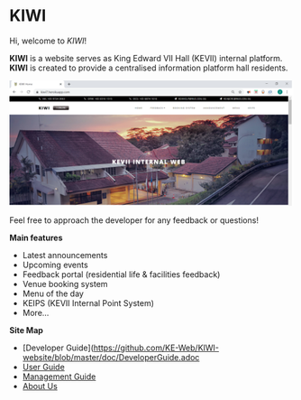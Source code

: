 # KIWI 

Hi, welcome to *KIWI*! 

**KIWI** is a website serves as King Edward VII Hall (KEVII) internal platform. **KIWI** is created to provide a centralised information platform hall residents.

![KIWI Home Page](./doc/images/home_page.png)

Feel free to approach the developer for any feedback or questions!

**Main features**
* Latest announcements
* Upcoming events
* Feedback portal (residential life & facilities feedback)
* Venue booking system
* Menu of the day
* KEIPS (KEVII Internal Point System)
* More...


**Site Map**

* [Developer Guide](https://github.com/KE-Web/KIWI-website/blob/master/doc/DeveloperGuide.adoc
* [User Guide](hhttps://github.com/KE-Web/KIWI-website/blob/master/doc/UserGuide.adoc)
* [Management Guide](https://github.com/KE-Web/KIWI-website/blob/master/doc/ManagementGuide.adoc)
* [About Us](https://github.com/KE-Web/KIWI-website/blob/master/doc/AboutUs.adoc)
